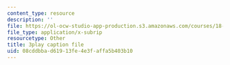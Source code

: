 ```yaml
---
content_type: resource
description: ''
file: https://ol-ocw-studio-app-production.s3.amazonaws.com/courses/18-01sc-single-variable-calculus-fall-2010/08cddbbad61913fe4e3faffa5b403b10_UBh66KVAJI.srt
file_type: application/x-subrip
resourcetype: Other
title: 3play caption file
uid: 08cddbba-d619-13fe-4e3f-affa5b403b10
---
```

